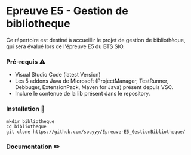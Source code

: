 # Epreuve E5 - Gestion de bibliotheque

Ce répertoire est destiné à accueillir le projet de gestion de bibliothèque, qui sera évalué lors de l'épreuve E5 du BTS SIO.

### Pré-requis ⚠️
- Visual Studio Code (latest Version)
- Les 5 addons Java de Microsoft (ProjectManager, TestRunner, Debbuger, ExtensionPack, Maven for Java) présent depuis VSC.
- Inclure le contenue de la lib présent dans le repository.
### Installation 📁
```
mkdir bibliotheque
cd bibliotheque
git clone https://github.com/souyyy/Epreuve-E5_GestionBibliotheque/
```   
### Documentation ✏️
